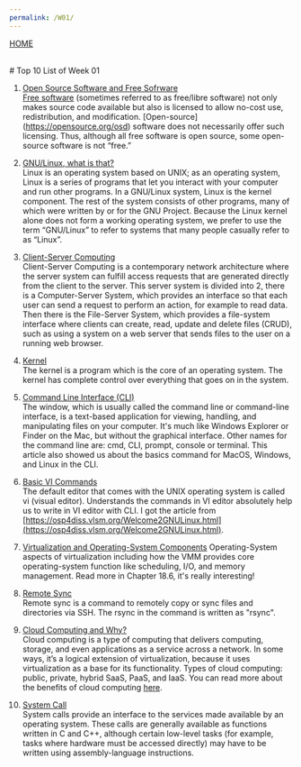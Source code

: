 ```yaml
---
permalink: /W01/
---
```

[HOME](../)

<br>
# Top 10 List of Week 01


1. [Open Source Software and Free Sofrware](https://www.os-book.com/OS10/index.html)<br>
[Free software](https://www.gnu.org/philosophy/free-sw.html) (sometimes referred to as free/libre
software) not only makes source code available but also is licensed to allow
no-cost use, redistribution, and modification. [Open-source] (https://opensource.org/osd) software does
not necessarily offer such licensing. Thus, although all free software is open
source, some open-source software is not “free.” 

2. [GNU/Linux, what is that?](https://www.debian.org/releases/buster/amd64/ch01s02.en.html)<br>
Linux is an operating system based on UNIX; as an operating system, Linux is
a series of programs that let you interact with your computer and run other programs.
In a GNU/Linux system, Linux is the kernel component. 
The rest of the system consists of other programs, many of which were written by or 
for the GNU Project. Because the Linux kernel alone does not form a working operating system, 
we prefer to use the term “GNU/Linux” to refer to systems that many people casually refer to as “Linux”.

3. [Client-Server Computing](https://www.academia.edu/42880365/Operating_System_Concepts_10th_Edition)<br>
Client-Server Computing is a contemporary network architecture where the server system can fulfill access requests that are generated directly from the client to the server. This server system is divided into 2, there is a Computer-Server System, which provides an interface so that each user can send a request to perform an action, for example to read data. Then there is the File-Server System, which provides a file-system interface where clients can create, read, update and delete files (CRUD), such as using a system on a web server that sends files to the user on a running web browser.

4. [Kernel](https://nuxid.com/2017/09/23/apa-itu-kernel-apa-hubungannya-dengan-linux/)<br>
The kernel is a program which is the core of an operating system. 
The kernel has complete control over everything that goes on in the system.

5. [Command Line Interface (CLI)](https://tutorial.djangogirls.org/en/intro_to_command_line/)<br>
The window, which is usually called the command line or command-line interface, 
is a text-based application for viewing, handling, and manipulating files on your computer. 
It's much like Windows Explorer or Finder on the Mac, but without the graphical interface. 
Other names for the command line are: cmd, CLI, prompt, console or terminal.
This article also showed us about the basics command for MacOS, Windows, and Linux in the CLI.

6. [Basic VI Commands](https://www.cs.colostate.edu/helpdocs/vi.html)<br>
The default editor that comes with the UNIX operating system is called vi (visual editor).
Understands the commands in VI editor absolutely help us to write in VI editor with CLI.
I got the article from [https://osp4diss.vlsm.org/Welcome2GNULinux.html](https://osp4diss.vlsm.org/Welcome2GNULinux.html).

7. [Virtualization and Operating-System Components](https://www.os-book.com/OS10/index.html)
Operating-System aspects of virtualization including how the VMM provides core operating-system function
like scheduling, I/O, and memory management. Read more in Chapter 18.6, it's really interesting!

8. [Remote Sync](https://www.tecmint.com/rsync-local-remote-file-synchronization-commands/)<br>
Remote sync is a command to remotely copy or sync files and directories via SSH. The rsync in the command is written as "rsync".

9. [Cloud Computing and Why?](https://www.os-book.com/OS10/index.html)<br>
Cloud computing is a type of computing that delivers computing, storage,
and even applications as a service across a network. In some ways, it’s a
logical extension of virtualization, because it uses virtualization as a base for
its functionality. Types of cloud computing: public, private, hybrid SaaS, PaaS, and IaaS.
You can read more about the benefits of cloud computing [here](https://www.salesforce.com/products/platform/best-practices/benefits-of-cloud-computing/).

10. [System Call](https://www.os-book.com/OS10/index.html)<br>
System calls provide an interface to the services made available by an operating system. 
These calls are generally available as functions written in C and
C++, although certain low-level tasks (for example, tasks where hardware
must be accessed directly) may have to be written using assembly-language
instructions.